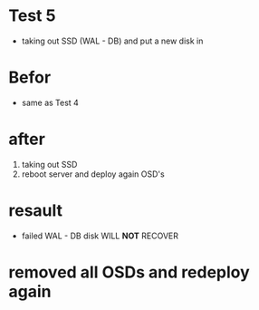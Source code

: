 # Test 5
- taking out SSD (WAL - DB) and put a new disk in

# Befor
- same as Test 4

# after
1. taking out SSD
2. reboot server and deploy again OSD's
# resault
- failed WAL - DB disk WILL **NOT** RECOVER

# removed all OSDs and redeploy again
